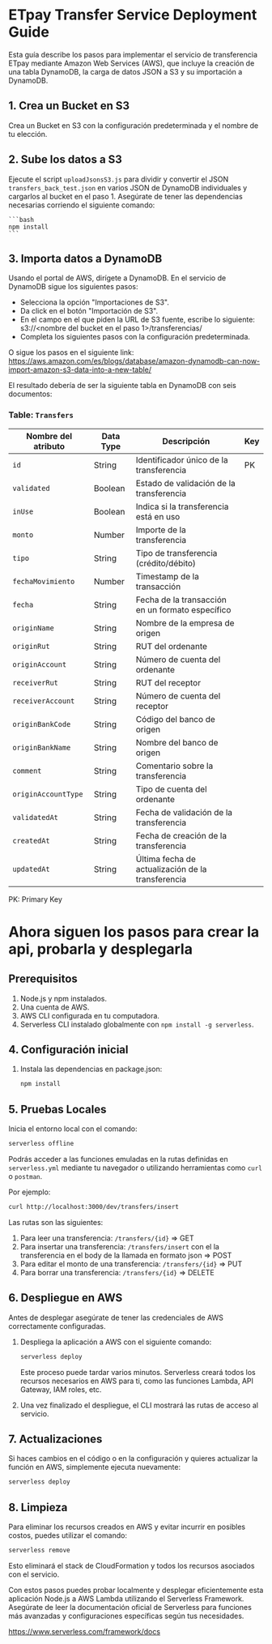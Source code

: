 # ETpay Transfer Service Deployment Guide

Esta guía describe los pasos para implementar el servicio de transferencia ETpay mediante Amazon Web Services (AWS), que incluye la creación de una tabla DynamoDB, la carga de datos JSON a S3 y su importación a DynamoDB.

## 1. Crea un Bucket en S3

Crea un Bucket en S3 con la configuración predeterminada y el nombre de tu elección.

## 2. Sube los datos a S3

Ejecute el script `uploadJsonsS3.js` para dividir y convertir el JSON `transfers_back_test.json` en varios JSON de DynamoDB individuales y cargarlos al bucket en el paso 1. Asegúrate de tener las dependencias necesarias corriendo el siguiente comando:

    ```bash
    npm install
    ```

## 3. Importa datos a DynamoDB

Usando el portal de AWS, dirígete a DynamoDB. En el servicio de DynamoDB sigue los siguientes pasos:

- Selecciona la opción "Importaciones de S3".
- Da click en el botón "Importación de S3".
- En el campo en el que piden la URL de S3 fuente, escribe lo siguiente: s3://<nombre del bucket en el paso 1>/transferencias/
- Completa los siguientes pasos con la configuración predeterminada.

O sigue los pasos en el siguiente link: https://aws.amazon.com/es/blogs/database/amazon-dynamodb-can-now-import-amazon-s3-data-into-a-new-table/

El resultado debería de ser la siguiente tabla en DynamoDB con seis documentos:

### Table: `Transfers`

| Nombre del atributo  | Data Type  | Descripción                                       | Key |
|----------------------|------------|---------------------------------------------------|-----|
| `id`                 | String     | Identificador único de la transferencia           | PK  |
| `validated`          | Boolean    | Estado de validación de la transferencia          |     |
| `inUse`              | Boolean    | Indica si la transferencia está en uso            |     |
| `monto`              | Number     | Importe de la transferencia                       |     |
| `tipo`               | String     | Tipo de transferencia (crédito/débito)            |     |
| `fechaMovimiento`    | Number     | Timestamp de la transacción                       |     |
| `fecha`              | String     | Fecha de la transacción en un formato específico  |     |
| `originName`         | String     | Nombre de la empresa de origen                    |     |
| `originRut`          | String     | RUT del ordenante                                 |     |
| `originAccount`      | String     | Número de cuenta del ordenante                    |     |
| `receiverRut`        | String     | RUT del receptor                                  |     |
| `receiverAccount`    | String     | Número de cuenta del receptor                     |     |
| `originBankCode`     | String     | Código del banco de origen                        |     |
| `originBankName`     | String     | Nombre del banco de origen                        |     |
| `comment`            | String     | Comentario sobre la transferencia                 |     |
| `originAccountType`  | String     | Tipo de cuenta del ordenante                      |     |
| `validatedAt`        | String     | Fecha de validación de la transferencia           |     |
| `createdAt`          | String     | Fecha de creación de la transferencia             |     |
| `updatedAt`          | String     | Última fecha de actualización de la transferencia |     |

PK: Primary Key

# Ahora siguen los pasos para crear la api, probarla y desplegarla

## Prerequisitos

1. Node.js y npm instalados.
2. Una cuenta de AWS.
3. AWS CLI configurada en tu computadora.
4. Serverless CLI instalado globalmente con `npm install -g serverless`.

## 4. Configuración inicial

1. Instala las dependencias en package.json:

    ```bash
    npm install
    ```

## 5. Pruebas Locales

Inicia el entorno local con el comando:

```bash
serverless offline
```

Podrás acceder a las funciones emuladas en la rutas definidas en `serverless.yml` mediante tu navegador o utilizando herramientas como `curl` o `postman`.

Por ejemplo:

```bash
curl http://localhost:3000/dev/transfers/insert
```

Las rutas son las siguientes:
1. Para leer una transferencia: `/transfers/{id}` => GET
2. Para insertar una transferencia: `/transfers/insert` con el la transferencia en el body de la llamada en formato json => POST
3. Para editar el monto de una transferencia: `/transfers/{id}` => PUT
4. Para borrar una transferencia: `/transfers/{id}` => DELETE

## 6. Despliegue en AWS

Antes de desplegar asegúrate de tener las credenciales de AWS correctamente configuradas.

1. Despliega la aplicación a AWS con el siguiente comando:

    ```bash
    serverless deploy
    ```

    Este proceso puede tardar varios minutos. Serverless creará todos los recursos necesarios en AWS para ti, como las funciones Lambda, API Gateway, IAM roles, etc.

2. Una vez finalizado el despliegue, el CLI mostrará las rutas de acceso al servicio.

## 7. Actualizaciones

Si haces cambios en el código o en la configuración y quieres actualizar la función en AWS, simplemente ejecuta nuevamente:

```bash
serverless deploy
```

## 8. Limpieza

Para eliminar los recursos creados en AWS y evitar incurrir en posibles costos, puedes utilizar el comando:

```bash
serverless remove
```

Esto eliminará el stack de CloudFormation y todos los recursos asociados con el servicio.

Con estos pasos puedes probar localmente y desplegar eficientemente esta aplicación Node.js a AWS Lambda utilizando el Serverless Framework. Asegúrate de leer la documentación oficial de Serverless para funciones más avanzadas y configuraciones específicas según tus necesidades.

https://www.serverless.com/framework/docs